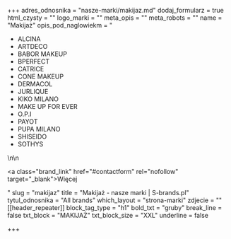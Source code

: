 +++
adres_odnosnika = "nasze-marki/makijaz.md"
dodaj_formularz = true
html_czysty = ""
logo_marki = ""
meta_opis = ""
meta_robots = ""
name = "Makijaż"
opis_pod_naglowiekm = "<ul><li>ALCINA</li><li>ARTDECO</li><li>BABOR MAKEUP</li><li>BPERFECT</li><li>CATRICE</li><li>CONE MAKEUP</li><li>DERMACOL</li><li>JURLIQUE</li><li>KIKO MILANO</li><li>MAKE UP FOR EVER</li><li>O.P.I</li><li>PAYOT</li><li>PUPA MILANO</li><li>SHISEIDO</li><li>SOTHYS</li></ul>\n\n    <p><a class=\"brand_link\" href=\"#contactform\" rel=\"nofollow\" target=\"_blank\">Więcej</a></p>"
slug = "makijaz"
title = "Makijaż - nasze marki | S-brands.pl"
tytul_odnosnika = "All brands"
which_layout = "strona-marki"
zdjecie = ""
[[header_repeater]]
block_tag_type = "h1"
bold_txt = "gruby"
break_line = false
txt_block = "MAKIJAŻ"
txt_block_size = "XXL"
underline = false

+++

